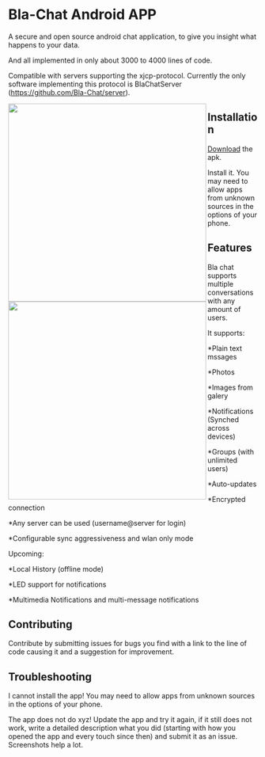 Bla-Chat Android APP
====================

A secure and open source android chat application, to give you insight what happens to your data.

And all implemented in only about 3000 to 4000 lines of code.

Compatible with servers supporting the xjcp-protocol.
Currently the only software implementing this protocol is BlaChatServer (https://github.com/Bla-Chat/server).

<p><a href="http://www.michaelfuerst.de/wordpress/wp-content/uploads/2015/02/BlaAndroidMessages.png"><img src="http://www.michaelfuerst.de/wordpress/wp-content/uploads/2015/02/BlaAndroidMessages.png" align="left" height="400" target="_blank" /></a><a href="http://www.michaelfuerst.de/wordpress/wp-content/uploads/2015/02/BlaAndroidChats.png"><img src="http://www.michaelfuerst.de/wordpress/wp-content/uploads/2015/02/BlaAndroidChats.png" align="left" height="400" target="_blank" /></a></p>

## Installation

<a href="https://github.com/Bla-Chat/Android/blob/master/app/bla.apk?raw=true">Download</a> the apk.

Install it. You may need to allow apps from unknown sources in the options of your phone.

## Features

Bla chat supports multiple conversations with any amount of users.

It supports:

*Plain text mssages

*Photos

*Images from galery

*Notifications (Synched across devices)

*Groups (with unlimited users)

*Auto-updates

*Encrypted connection

*Any server can be used (username@server for login)

*Configurable sync aggressiveness and wlan only mode

Upcoming:

*Local History (offline mode)

*LED support for notifications

*Multimedia Notifications and multi-message notifications

## Contributing

Contribute by submitting issues for bugs you find with a link to the line of code causing it and a suggestion for improvement.

## Troubleshooting

I cannot install the app! You may need to allow apps from unknown sources in the options of your phone.

The app does not do xyz! Update the app and try it again, if it still does not work, write a detailed description what you did (starting with how you opened the app and every touch since then) and submit it as an issue. Screenshots help a lot. 
